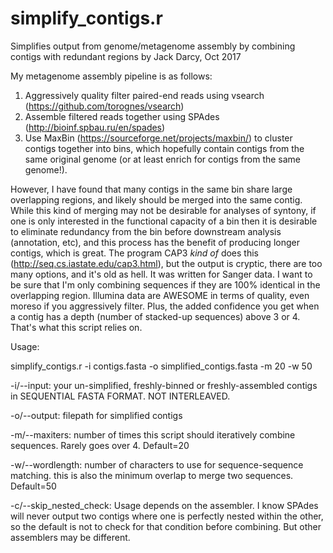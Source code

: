 # simplify_contigs.r
Simplifies output from genome/metagenome assembly by combining contigs with redundant regions
by Jack Darcy, Oct 2017

My metagenome assembly pipeline is as follows:
1. Aggressively quality filter paired-end reads using vsearch (https://github.com/torognes/vsearch)
2. Assemble filtered reads together using SPAdes (http://bioinf.spbau.ru/en/spades)
3. Use MaxBin (https://sourceforge.net/projects/maxbin/) to cluster contigs together into bins, which hopefully contain contigs from the same original genome (or at least enrich for contigs from the same genome!). 

However, I have found that many contigs in the same bin share large overlapping regions, and likely should be merged into the same contig. While this kind of merging may not be desirable for analyses of syntony, if one is only interested in the functional capacity of a bin then it is desirable to eliminate redundancy from the bin before downstream analysis (annotation, etc), and this process has the benefit of producing longer contigs, which is great. The program CAP3 *kind of* does this (http://seq.cs.iastate.edu/cap3.html), but the output is cryptic, there are too many options, and it's old as hell. It was written for Sanger data. I want to be sure that I'm only combining sequences if they are 100% identical in the overlapping region. Illumina data are AWESOME in terms of quality, even moreso if you aggressively filter. Plus, the added confidence you get when a contig has a depth (number of stacked-up sequences) above 3 or 4. That's what this script relies on. 

Usage:

simplify_contigs.r -i contigs.fasta -o simplified_contigs.fasta -m 20 -w 50

-i/--input: your un-simplified, freshly-binned or freshly-assembled contigs in SEQUENTIAL FASTA FORMAT. NOT INTERLEAVED.

-o/--output: filepath for simplified contigs

-m/--maxiters: number of times this script should iteratively combine sequences. Rarely goes over 4. Default=20

-w/--wordlength: number of characters to use for sequence-sequence matching. this is also the minimum overlap to merge two sequences. Default=50

-c/--skip_nested_check: Usage depends on the assembler. I know SPAdes will never output two contigs where one is perfectly nested within the other, so the default is not to check for that condition before combining. But other assemblers may be different. 
